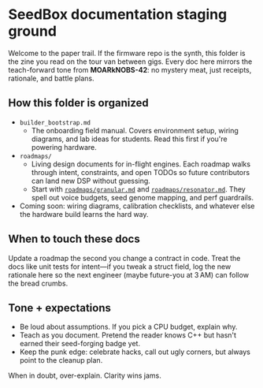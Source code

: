 # SeedBox documentation staging ground

Welcome to the paper trail. If the firmware repo is the synth, this folder is
the zine you read on the tour van between gigs. Every doc here mirrors the
teach-forward tone from **MOARkNOBS-42**: no mystery meat, just receipts,
rationale, and battle plans.

## How this folder is organized

- `builder_bootstrap.md`
  - The onboarding field manual. Covers environment setup, wiring diagrams, and
    lab ideas for students. Read this first if you're powering hardware.
- `roadmaps/`
  - Living design documents for in-flight engines. Each roadmap walks through
    intent, constraints, and open TODOs so future contributors can land new
    DSP without guessing.
  - Start with [`roadmaps/granular.md`](roadmaps/granular.md) and
    [`roadmaps/resonator.md`](roadmaps/resonator.md). They spell out voice
    budgets, seed genome mapping, and perf guardrails.
- Coming soon: wiring diagrams, calibration checklists, and whatever else the
  hardware build learns the hard way.

## When to touch these docs

Update a roadmap the second you change a contract in code. Treat the docs like
unit tests for intent—if you tweak a struct field, log the new rationale here so
the next engineer (maybe future-you at 3 AM) can follow the bread crumbs.

## Tone + expectations

- Be loud about assumptions. If you pick a CPU budget, explain why.
- Teach as you document. Pretend the reader knows C++ but hasn't earned their
  seed-forging badge yet.
- Keep the punk edge: celebrate hacks, call out ugly corners, but always point
to the cleanup plan.

When in doubt, over-explain. Clarity wins jams.
